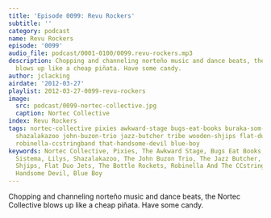 ```yaml
---
title: 'Episode 0099: Revu Rockers'
subtitle: ''
category: podcast
name: Revu Rockers
episode: '0099'
audio_file: podcast/0001-0100/0099.revu-rockers.mp3
description: Chopping and channeling norteño music and dance beats, the Nortec Collective
  blows up like a cheap piñata. Have some candy.
author: jclacking
airdate: '2012-03-27'
playlist: 2012-03-27-0099-revu-rockers
image:
  src: podcast/0099-nortec-collective.jpg
  caption: Nortec Collective
index: Revu Rockers
tags: nortec-collective pixies awkward-stage bugs-eat-books buraka-som-sistema lilys
  shazalakazoo john-buzon-trio jazz-butcher tribe wooden-shjips flat-duo-jets bottle-rockets
  robinella-ccstringband that-handsome-devil blue-boy
keywords: Nortec Collective, Pixies, The Awkward Stage, Bugs Eat Books, Buraka Som
  Sistema, Lilys, Shazalakazoo, The John Buzon Trio, The Jazz Butcher, Tribe, Wooden
  Shjips, Flat Duo Jets, The Bottle Rockets, Robinella And The CCstringband, That
  Handsome Devil, Blue Boy
---
```

Chopping and channeling norteño music and dance beats, the Nortec Collective blows up like a cheap piñata. Have some candy.
